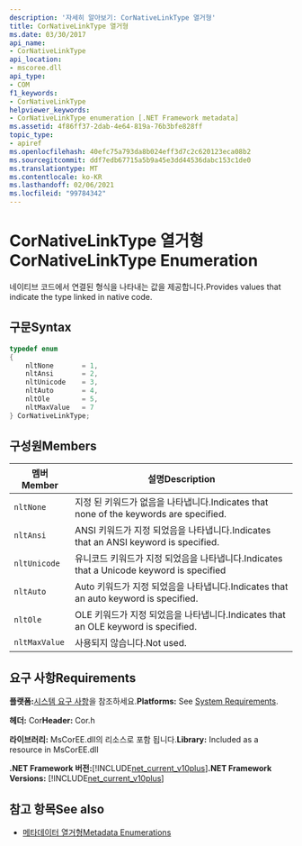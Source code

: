 ```yaml
---
description: '자세히 알아보기: CorNativeLinkType 열거형'
title: CorNativeLinkType 열거형
ms.date: 03/30/2017
api_name:
- CorNativeLinkType
api_location:
- mscoree.dll
api_type:
- COM
f1_keywords:
- CorNativeLinkType
helpviewer_keywords:
- CorNativeLinkType enumeration [.NET Framework metadata]
ms.assetid: 4f86ff37-2dab-4e64-819a-76b3bfe828ff
topic_type:
- apiref
ms.openlocfilehash: 40efc75a793da8b024eff3d7c2c620123eca08b2
ms.sourcegitcommit: ddf7edb67715a5b9a45e3dd44536dabc153c1de0
ms.translationtype: MT
ms.contentlocale: ko-KR
ms.lasthandoff: 02/06/2021
ms.locfileid: "99784342"
---
```

# <a name="cornativelinktype-enumeration"></a><span data-ttu-id="23e25-103">CorNativeLinkType 열거형</span><span class="sxs-lookup"><span data-stu-id="23e25-103">CorNativeLinkType Enumeration</span></span>

<span data-ttu-id="23e25-104">네이티브 코드에서 연결된 형식을 나타내는 값을 제공합니다.</span><span class="sxs-lookup"><span data-stu-id="23e25-104">Provides values that indicate the type linked in native code.</span></span>  
  
## <a name="syntax"></a><span data-ttu-id="23e25-105">구문</span><span class="sxs-lookup"><span data-stu-id="23e25-105">Syntax</span></span>  
  
```cpp  
typedef enum
{  
    nltNone       = 1,  
    nltAnsi       = 2,  
    nltUnicode    = 3,  
    nltAuto       = 4,  
    nltOle        = 5,  
    nltMaxValue   = 7  
} CorNativeLinkType;  
```  
  
## <a name="members"></a><span data-ttu-id="23e25-106">구성원</span><span class="sxs-lookup"><span data-stu-id="23e25-106">Members</span></span>  
  
|<span data-ttu-id="23e25-107">멤버</span><span class="sxs-lookup"><span data-stu-id="23e25-107">Member</span></span>|<span data-ttu-id="23e25-108">설명</span><span class="sxs-lookup"><span data-stu-id="23e25-108">Description</span></span>|  
|------------|-----------------|  
|`nltNone`|<span data-ttu-id="23e25-109">지정 된 키워드가 없음을 나타냅니다.</span><span class="sxs-lookup"><span data-stu-id="23e25-109">Indicates that none of the keywords are specified.</span></span>|  
|`nltAnsi`|<span data-ttu-id="23e25-110">ANSI 키워드가 지정 되었음을 나타냅니다.</span><span class="sxs-lookup"><span data-stu-id="23e25-110">Indicates that an ANSI keyword is specified.</span></span>|  
|`nltUnicode`|<span data-ttu-id="23e25-111">유니코드 키워드가 지정 되었음을 나타냅니다.</span><span class="sxs-lookup"><span data-stu-id="23e25-111">Indicates that a Unicode keyword is specified</span></span>|  
|`nltAuto`|<span data-ttu-id="23e25-112">Auto 키워드가 지정 되었음을 나타냅니다.</span><span class="sxs-lookup"><span data-stu-id="23e25-112">Indicates that an auto keyword is specified.</span></span>|  
|`nltOle`|<span data-ttu-id="23e25-113">OLE 키워드가 지정 되었음을 나타냅니다.</span><span class="sxs-lookup"><span data-stu-id="23e25-113">Indicates that an OLE keyword is specified.</span></span>|  
|`nltMaxValue`|<span data-ttu-id="23e25-114">사용되지 않습니다.</span><span class="sxs-lookup"><span data-stu-id="23e25-114">Not used.</span></span>|  
  
## <a name="requirements"></a><span data-ttu-id="23e25-115">요구 사항</span><span class="sxs-lookup"><span data-stu-id="23e25-115">Requirements</span></span>  

 <span data-ttu-id="23e25-116">**플랫폼:**[시스템 요구 사항](../../get-started/system-requirements.md)을 참조하세요.</span><span class="sxs-lookup"><span data-stu-id="23e25-116">**Platforms:** See [System Requirements](../../get-started/system-requirements.md).</span></span>  
  
 <span data-ttu-id="23e25-117">**헤더:** Cor</span><span class="sxs-lookup"><span data-stu-id="23e25-117">**Header:** Cor.h</span></span>  
  
 <span data-ttu-id="23e25-118">**라이브러리:** MsCorEE.dll의 리소스로 포함 됩니다.</span><span class="sxs-lookup"><span data-stu-id="23e25-118">**Library:** Included as a resource in MsCorEE.dll</span></span>  
  
 <span data-ttu-id="23e25-119">**.NET Framework 버전:**[!INCLUDE[net_current_v10plus](../../../../includes/net-current-v10plus-md.md)]</span><span class="sxs-lookup"><span data-stu-id="23e25-119">**.NET Framework Versions:** [!INCLUDE[net_current_v10plus](../../../../includes/net-current-v10plus-md.md)]</span></span>  
  
## <a name="see-also"></a><span data-ttu-id="23e25-120">참고 항목</span><span class="sxs-lookup"><span data-stu-id="23e25-120">See also</span></span>

- [<span data-ttu-id="23e25-121">메타데이터 열거형</span><span class="sxs-lookup"><span data-stu-id="23e25-121">Metadata Enumerations</span></span>](metadata-enumerations.md)

